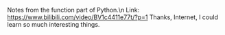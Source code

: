 Notes from the function part of Python.\n
Link: https://www.bilibili.com/video/BV1c4411e77t/?p=1
Thanks, Internet, I could learn so much interesting things.
